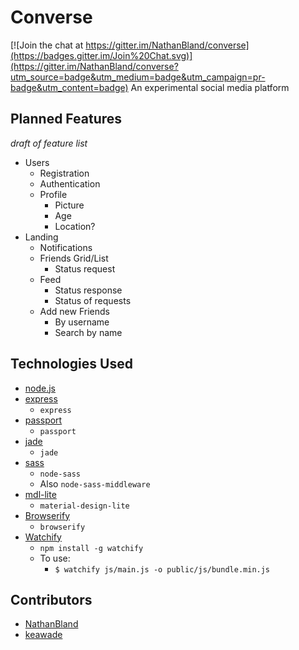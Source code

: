 # Converse

[![Join the chat at https://gitter.im/NathanBland/converse](https://badges.gitter.im/Join%20Chat.svg)](https://gitter.im/NathanBland/converse?utm_source=badge&utm_medium=badge&utm_campaign=pr-badge&utm_content=badge)
An experimental social media platform

## Planned Features
_draft of feature list_
* Users
  * Registration
  * Authentication
  * Profile
    * Picture
    * Age
    * Location?
* Landing
  * Notifications
  * Friends Grid/List
    * Status request
  * Feed
    * Status response
    * Status of requests
  * Add new Friends
    * By username
    * Search by name

## Technologies Used
* [node.js](https://nodejs.org/)
* [express](http://expressjs.com/)
  * `express`
* [passport](http://passportjs.org/)
  * `passport`
* [jade](http://jade-lang.com/)
  * `jade`
* [sass](http://sass-lang.com/)  
  * `node-sass`
  * Also `node-sass-middleware`
* [mdl-lite](http://www.getmdl.io/)  
  * `material-design-lite`
* [Browserify](http://browserify.org/)  
  * `browserify`
* [Watchify](https://www.npmjs.com/package/watchify)  
  * `npm install -g watchify`
  * To use:
    * `$ watchify js/main.js -o public/js/bundle.min.js`

## Contributors
* [NathanBland](https://github.com/NathanBland/)
* [keawade](https://github.com/keawade/)
